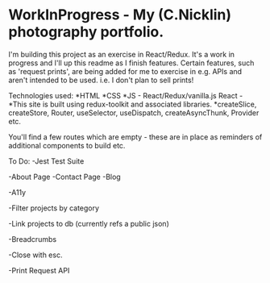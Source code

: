 # WorkInProgress - My (C.Nicklin) photography portfolio.

I'm building this project as an exercise in React/Redux. It's a work in progress and I'll up this readme as I finish features. Certain features, such as 'request prints', are being added for me to exercise in e.g. APIs and aren't intended to be used. i.e. I don't plan to sell prints!

Technologies used:
*HTML
*CSS
*JS - React/Redux/vanilla.js
React - 
  *This site is built using redux-toolkit and associated libraries.
  *createSlice, createStore, Router, useSelector, useDispatch, createAsyncThunk, Provider etc.

You'll find a few routes which are empty - these are in place as reminders of additional components to build etc. 

To Do:
  -Jest Test Suite

  -About Page
  -Contact Page
  -Blog
  
  -A11y 
  
  -Filter projects by category
  
  -Link projects to db (currently refs a public json)
  
  -Breadcrumbs
  
  -Close <Modal /> with esc.
  
  -Print Request API

